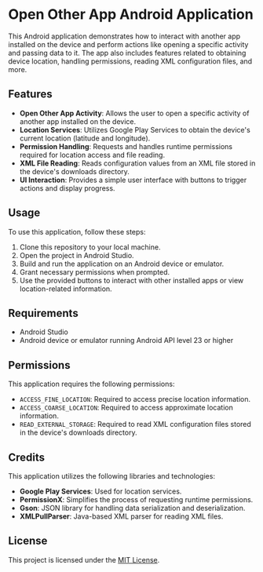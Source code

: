 # Open Other App Android Application

This Android application demonstrates how to interact with another app installed on the device and perform actions like opening a specific activity and passing data to it. The app also includes features related to obtaining device location, handling permissions, reading XML configuration files, and more.

## Features

- **Open Other App Activity**: Allows the user to open a specific activity of another app installed on the device.
- **Location Services**: Utilizes Google Play Services to obtain the device's current location (latitude and longitude).
- **Permission Handling**: Requests and handles runtime permissions required for location access and file reading.
- **XML File Reading**: Reads configuration values from an XML file stored in the device's downloads directory.
- **UI Interaction**: Provides a simple user interface with buttons to trigger actions and display progress.

## Usage

To use this application, follow these steps:

1. Clone this repository to your local machine.
2. Open the project in Android Studio.
3. Build and run the application on an Android device or emulator.
4. Grant necessary permissions when prompted.
5. Use the provided buttons to interact with other installed apps or view location-related information.

## Requirements

- Android Studio
- Android device or emulator running Android API level 23 or higher

## Permissions

This application requires the following permissions:

- `ACCESS_FINE_LOCATION`: Required to access precise location information.
- `ACCESS_COARSE_LOCATION`: Required to access approximate location information.
- `READ_EXTERNAL_STORAGE`: Required to read XML configuration files stored in the device's downloads directory.

## Credits

This application utilizes the following libraries and technologies:

- **Google Play Services**: Used for location services.
- **PermissionX**: Simplifies the process of requesting runtime permissions.
- **Gson**: JSON library for handling data serialization and deserialization.
- **XMLPullParser**: Java-based XML parser for reading XML files.

## License

This project is licensed under the [MIT License](LICENSE).
